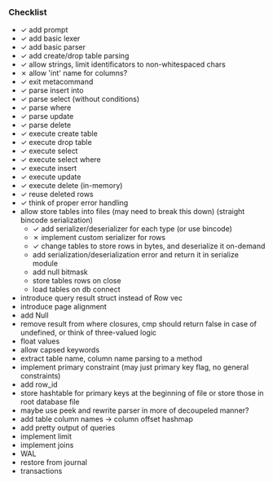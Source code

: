 ### Checklist
- ✓ add prompt
- ✓ add basic lexer
- ✓ add basic parser
- ✓ add create/drop table parsing
- ✓ allow strings, limit identificators to non-whitespaced chars
- ✗ allow 'int' name for columns?
- ✓ exit metacommand
- ✓ parse insert into
- ✓ parse select (without conditions)
- ✓ parse where
- ✓ parse update
- ✓ parse delete
- ✓ execute create table
- ✓ execute drop table
- ✓ execute select
- ✓ execute select where
- ✓ execute insert
- ✓ execute update
- ✓ execute delete (in-memory)
- ✓ reuse deleted rows
- ✓ think of proper error handling
- allow store tables into files (may need to break this down) (straight bincode serialization)
  - ✓ add serializer/deserializer for each type (or use bincode)
  - ✗ implement custom serializer for rows
  - ✓ change tables to store rows in bytes, and deserialize it on-demand
  - add serialization/deserialization error and return it in serialize module
  - add null bitmask
  - store tables rows on close
  - load tables on db connect
- introduce query result struct instead of Row vec
- introduce page alignment
- add Null
- remove result from where closures, cmp should return false in case of undefined, or think of three-valued logic
- float values
- allow capsed keywords
- extract table name, column name parsing to a method
- implement primary constraint (may just primary key flag, no general constraints)
- add row_id
- store hashtable for primary keys at the beginning of file or store those in root database file
- maybe use peek and rewrite parser in more of decoupeled manner?
- add table column names -> column offset hashmap
- add pretty output of queries
- implement limit
- implement joins
- WAL
- restore from journal
- transactions

